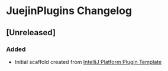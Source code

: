 <!-- Keep a Changelog guide -> https://keepachangelog.com -->

# JuejinPlugins Changelog

## [Unreleased]
### Added
- Initial scaffold created from [IntelliJ Platform Plugin Template](https://github.com/JetBrains/intellij-platform-plugin-template)
